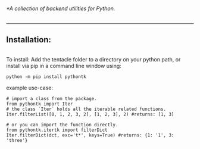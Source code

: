 ###### \*A collection of backend utilities for Python.

---

## Installation:

###### 

To install:
Add the tentacle folder to a directory on your python path, or
install via pip in a command line window using:
```
python -m pip install pythontk
```

example use-case:
```
# import a class from the package.
from pythontk import Iter
# the class `Iter` holds all the iterable related functions.
Iter.filterList([0, 1, 2, 3, 2], [1, 2, 3], 2) #returns: [1, 3]
```
```
# or you can import the function directly.
from pythontk.itertk import filterDict
Iter.filterDict(dct, exc='t*', keys=True) #returns: {1: '1', 3: 'three'}
```